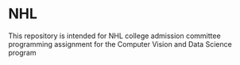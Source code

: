 # NHL
This repository is intended for NHL college admission committee programming assignment for the Computer Vision and Data Science program
